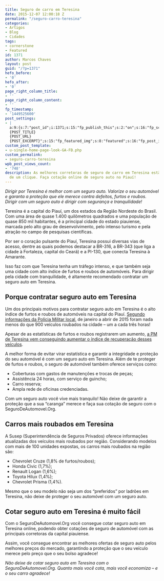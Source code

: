 ```yaml
---
title: Seguro de carro em Teresina
date: 2015-12-07 12:00:18 Z
permalink: "/seguro-carro-teresina"
categories:
- Artigos
- Blog
- Cidades
tags:
- cornerstone
- Featured
id: 1371
author: Marcos Chaves
layout: post
guid: "/?p=1371"
hefo_before:
- '0'
hefo_after:
- '0'
page_right_column_title:
- ''
page_right_column_content:
- ''
fp_timestamp:
- '1449525600'
post_settings:
- |
  a:9:{s:7:"post_id";i:1371;s:15:"fp_publish_this";s:2:"on";s:16:"fp_schedule_this";s:3:"yes";s:11:"fp_datetime";s:16:"2015/12/07 20:00";s:18:"fp_timezone_offset";s:3:"120";s:8:"msg_body";s:66:"Novo post no {SITE_NAME}
  {POST_TITLE}
  {POST_URL}
  {POST_EXCERPT}";s:15:"fp_featured_img";s:8:"featured";s:16:"fp_post_img_text";s:0:"";s:5:"pages";a:2:{i:0;s:3:"own";i:1;s:15:"520743491417556";}}
custom_post_template:
- u-single-home-page-look-GA-FB.php
custom_permalink:
- seguro-carro-teresina
wpb_post_views_count:
- '748'
description: As melhores corretoras de seguro de carro em Teresina estão ao alcance
  de um clique. Faça cotação online de seguro auto no Piauí!
---
```


_Dirigir por Teresina é melhor com um seguro auto. Valorize o seu automóvel e garanta a proteção que ele merece contra defeitos, furtos e roubos. Dirigir com um seguro auto é dirigir com segurança e tranquilidade!_

Teresina é a capital do Piauí, um dos estados da Região Nordeste do Brasil. Com uma área de quase 1.400 quilômetros quadrados e uma população de quase 850 mil habitantes, é a principal cidade do estado piauiense, marcada pelo alto grau de desenvolvimento, pelo intenso turismo e pela atração no campo de pesquisas científicas.

Por ser o coração pulsante do Piauí, Teresina possui diversas vias de acesso, dentre as quais podemos destacar a BR-316, a BR-343 (que liga a cidade à Fortaleza, capital do Ceará) e a PI-130, que conecta Teresina à Amarante.

Isso faz com que Teresina tenha um tráfego intenso, e que também seja uma cidade com alto índice de furtos e roubos de automóveis. Para dirigir pela cidade com tranquilidade, é altamente recomendado contratar um seguro auto em Teresina.

## Porque contratar seguro auto em Teresina

Um dos principais motivos para contratar seguro auto em Teresina é o alto índice de furtos e roubos de automóveis na capital do Piauí. [Segundo informações da Polícia Militar local](http://cidadeverde.com/noticias/192676/um-veiculo-e-roubado-a-cada-tres-horas-em-teresina-informa-pm), de janeiro a abrir de 2015 foram nada menos do que 900 veículos roubados na cidade – um a cada três horas!

Apesar de as estatísticas de furtos e roubos registrarem um aumento, [a PM de Teresina vem conseguindo aumentar o índice de recuperação desses veículos](http://www.meionorte.com/blogs/efremribeiro/policia-militar-recupera-mais-de-1-000-veiculos-roubados-em-teresina-316908).

A melhor forma de evitar virar estatística e garantir a integridade e proteção do seu automóvel é com um seguro auto em Teresina. Além de te proteger de furtos e roubos, o seguro de automóvel também oferece serviços como:

  * Coberturas com gastos de manutenções e trocas de peças;
  * Assistência 24 horas, com serviço de guincho;
  * Carro reserva;
  * Ampla rede de oficinas credenciadas.

Com um seguro auto você vive mais tranquilo! Não deixe de garantir a proteção que a sua “caranga” merece e faça sua cotação de seguro com o SeguroDeAutomovel.Org.

## Carros mais roubados em Teresina

A Susep (Superintendência de Seguros Privados) oferece informações atualizadas dos veículos mais roubados por região. Considerando modelos com mais de 100 unidades expostas, os carros mais roubados na região são:

  * Chevrolet Cruze (1,8% de furtos/roubos);
  * Honda Civic (1,7%);
  * Renault Logan (1,6%);
  * Toyota Hilux (1,4%);
  * Chevrolet Prisma (1,4%).

Mesmo que o seu modelo não seja um dos “preferidos” por ladrões em Teresina, não deixe de proteger o seu automóvel com um seguro auto.

## Cotar seguro auto em Teresina é muito fácil

Com o SeguroDeAutomovel.Org você consegue cotar seguro auto em Teresina online, podendo obter cotações de seguro de automóvel com as principais corretoras da capital piauiense.

Assim, você consegue encontrar as melhores ofertas de seguro auto pelos melhores preços do mercado, garantindo a proteção que o seu veículo merece pelo preço que o seu bolso agradece!

_Não deixe de cotar seguro auto em Teresina com o SeguroDeAutomovel.Org. Quanto mais você cota, mais você economiza – e o seu carro agradece!_